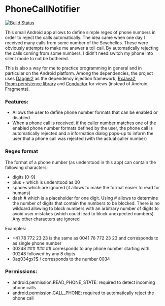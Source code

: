 # PhoneCallNotifier
[![Build Status](https://travis-ci.com/michaelheiniger/PhoneCallNotifier.svg?branch=master)](https://travis-ci.com/michaelheiniger/PhoneCallNotifier)

This small Android app allows to define simple regex of phone numbers in order to reject the calls automatically.
The idea came when one day I received many calls from some number of the Seychelles.
These were obviously attempts to make me answer a toll call. By automatically rejecting the calls coming from some
numbers, I didn't need switch my phone into silent mode to not be bothered.

This is also a way for me to practice programming in general and in particular on the Android platform.
Among the dependencies, the project uses [Dagger2](https://google.github.io/dagger/) as the dependency injection framework, 
[RxJava2](https://github.com/ReactiveX/RxJava),  
[Room persistence library](https://developer.android.com/topic/libraries/architecture/room) and [Conductor](https://github.com/bluelinelabs/Conductor) for views (instead of Android Fragments). 

### Features:
  * Allows the user to define phone number formats that can be enabled or disabled
  * When a phone call is received, if the caller number matches one 
  of the enabled phone number formats defined by the user, 
  the phone call is automatically rejected and a information 
  dialog pops-up to inform the user that a phone call was rejected 
  (with the actual caller number)

### Regex format
The format of a phone number (as understood in this app) can contain the following characters:
  * digits [0-9]
  * plus + which is understood as 00
  * spaces which are ignored (it allows to make the format easier to read for humans)
  * dash # which is a placeholder for one digit. 
  Using # allows to determine the number of digits that contain the numbers to be blocked. There is no wildcard allowing to block numbers with an arbitrary number of digits to avoid user mistakes (which could lead to block unexpected numbers)
Any other characters are ignored

Examples:
  * +41 78 772 23 23 is the same as 0041 78 772 23 23 and corresponds to as single phone number
  * 00248 ### ### ## corresponds to any phone number starting with 00248 followed by any 8 digits
  * 0aq034gx?$ / corresponds to the number 0034
  
  
### Permissions:
  * android.permission.READ_PHONE_STATE: required to detect incoming phone calls
  * android.permission.CALL_PHONE: required to automatically reject the phone call
  
  